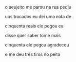 o seujeito me parou na rua pediu

uns trocados eu dei uma nota de

cinquenta reais ele pegou eu 

disse quer saber tome mais 

cinquenta ele pegou agradeceu 

e me deu três tiros no peito
